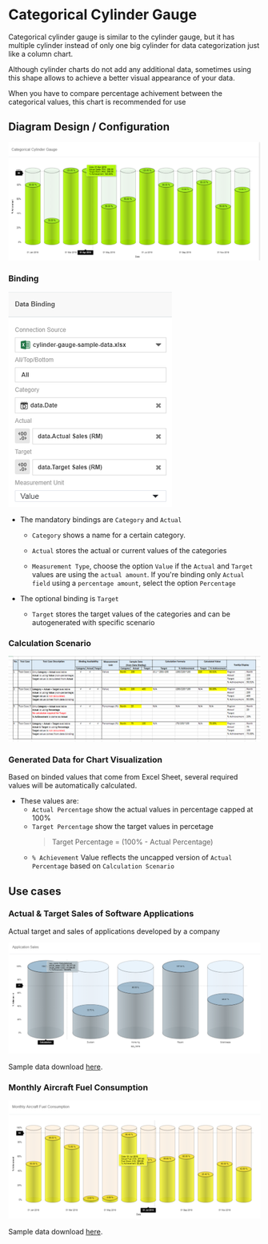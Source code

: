 # Categorical Cylinder Gauge
Categorical cylinder gauge is similar to the cylinder gauge, but it has multiple cylinder instead of only one big cylinder for data categorization just like a column chart.

 Although cylinder charts do not add any additional data, sometimes using this shape allows to achieve a better visual appearance of your data. 

When you have to compare percentage achivement between the categorical values, this chart is recommended for use


## Diagram Design / Configuration

![Cylinder Gauge](./images/categorical-cylinder-gauge/categorical-cylinder-gauge-sample.png)

### Binding

![Cylinder Gauge](./images/categorical-cylinder-gauge/categorical-cylinder-gauge-data-bind.png)

- The mandatory bindings are `Category` and `Actual`

    - `Category` shows a name for a certain category.

    - `Actual` stores the actual or current values of the categories

    - `Measurement Type`, choose the option `Value` if the `Actual` and `Target` values are using the `actual amount`. If you're binding only `Actual field` using a `percentage amount`, select the option `Percentage`

- The optional binding is `Target`

    - `Target` stores the target values of the categories and can be autogenerated with specific scenario


### Calculation Scenario

![Cylinder Gauge test case scenario](./images/categorical-cylinder-gauge/categorical-cylinder-gauge-test-cases.png)
  

### Generated Data for Chart Visualization
Based on binded values that come from Excel Sheet, several required values will be automatically calculated.

* These values are:
    * `Actual Percentage` show the actual values in percentage capped at 100% 
    * `Target Percentage` show the target values in percetage 
        > Target Percentage = (100% - Actual Percentage)
    * `% Achievement` Value reflects the uncapped version of  `Actual Percentage` based on `Calculation Scenario`

## Use cases

### Actual & Target Sales of Software Applications
   
Actual target and sales of applications developed by a company

![Sales Actual Target](./images/categorical-cylinder-gauge/categorical-cylinder-gauge-app-sales.PNG)

Sample data download [here](./sample-data/categorical-cylinder-gauge/categorical-cylinder-gauge-sample-data-app-sale.csv).

### Monthly Aircraft Fuel Consumption

![Monthly Income Chart](./images/categorical-cylinder-gauge/categorical-cylinder-gauge-monthly-fuel.png)

Sample data download [here](./sample-data/categorical-cylinder-gauge/categorical-cylinder-gauge-sample-data-monthly-fuel.csv).

